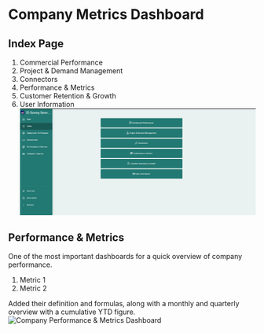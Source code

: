 # Company Metrics Dashboard
## Index Page
1. Commercial Performance
2. Project & Demand Management
3. Connectors
4. Performance & Metrics
5. Customer Retention & Growth
6. User Information
   ![Index Page of the Company Metrics Dashboard](Index_Page.png)
## Performance & Metrics
One of the most important dashboards for a quick overview of company performance.
1. Metric 1
2. Metric 2

Added their definition and formulas, along with a monthly and quarterly overview with a cumulative YTD figure.
![Company Performance & Metrics Dashboard](performance_metrics.png)

